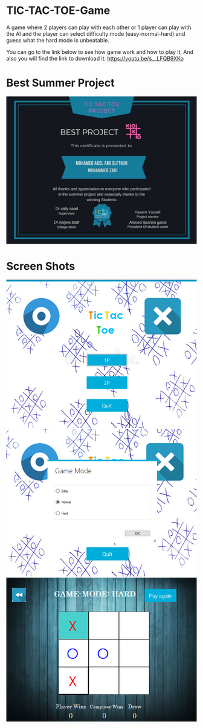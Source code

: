 # TIC-TAC-TOE-Game
A game where 2 players can play with each other or 1 player can play with the AI and the player can select difficulty mode (easy-normal-hard) and guess what the hard mode is unbeatable.

You can go to the link below to see how game work and how to play it,
And also you will find the link to download it. 
https://youtu.be/s__LFQB9XKo

# Best Summer Project
![alt text](https://github.com/MohamedAdel769/TIC-TAC-TOE-Game/blob/master/Screenshots/best%20tic%20tac.jpg?raw=true)

# Screen Shots
![alt text](https://github.com/MohamedAdel769/TIC-TAC-TOE-Game/blob/master/Screenshots/TicTacToeGame.PNG?raw=true)
![alt text](https://github.com/MohamedAdel769/TIC-TAC-TOE-Game/blob/master/Screenshots/PlayVsComputer.PNG?raw=true)
![alt text](https://github.com/MohamedAdel769/TIC-TAC-TOE-Game/blob/master/Screenshots/Gameplay.PNG?raw=true)
